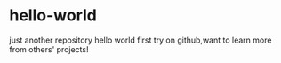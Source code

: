 # hello-world
just another repository
hello world first try on github,want to learn more from others' projects!
